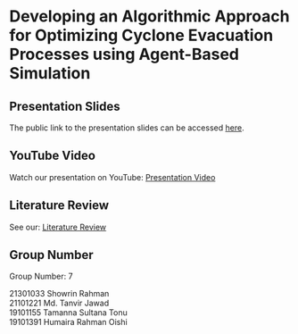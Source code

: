 # Developing an Algorithmic Approach for Optimizing Cyclone Evacuation Processes using Agent-Based Simulation


## Presentation Slides

The public link to the presentation slides can be accessed [here](https://docs.google.com/presentation/d/1uddzBafAkJKbRgtazwCw0iXU3Ir2Q1AvkLj9yUgIhrc/edit?fbclid=IwAR1bFZnqsVLEaqg6_2lA1ZpEgWJNchkXMMi3l9DofPWrZQUaIRRDZ-pHF2s#slide=id.g26278359bfc_0_9).

## YouTube Video

Watch our presentation on YouTube: [Presentation Video](https://youtu.be/giT5O2Ibvl4)
## Literature Review 

See our: [ Literature Review](https://docs.google.com/spreadsheets/d/1CKo4qRVq8C53A7WHDSBos4oDjrqE_L4KjHcUKCOeaZU/edit#gid=396298435)


## Group Number

Group Number: 7

21301033	Showrin Rahman <br>
21101221	Md. Tanvir Jawad <br>
19101155	Tamanna Sultana Tonu <br>
19101391	Humaira Rahman Oishi 
